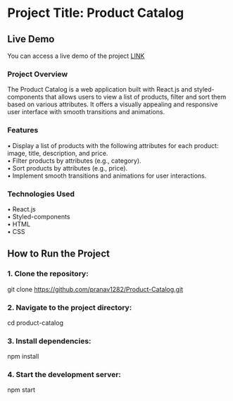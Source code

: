 # Project Title: Product Catalog

## Live Demo
You can access a live demo of the project  [LINK](https://pranav1282.github.io/Product-Catalog/)

### Project Overview
The Product Catalog is a web application built with React.js and styled-components that allows users to view a list of products, filter and sort them based on various attributes. It offers a visually appealing and responsive user interface with smooth transitions and animations.

### Features
• Display a list of products with the following attributes for each product: image, title, description, and price.\
• Filter products by attributes (e.g., category).\
• Sort products by attributes (e.g., price).\
• Implement smooth transitions and animations for user interactions.

### Technologies Used
• React.js\
• Styled-components\
• HTML\
• CSS

## How to Run the Project

### 1. Clone the repository:
git clone https://github.com/pranav1282/Product-Catalog.git
### 2. Navigate to the project directory:
cd product-catalog
### 3. Install dependencies:
npm install
### 4. Start the development server:
npm start
